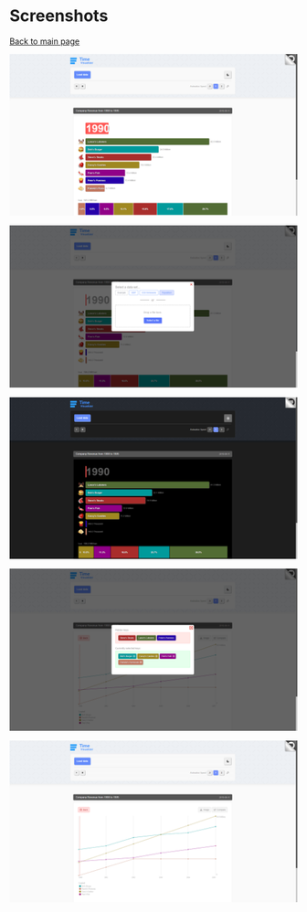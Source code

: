 
# Screenshots
[Back to main page](../README.md)

[![Screenshot of the web app showing a horizontal column chart with differently colored columns.](img/screenshots/column_chart.png)](#)

[![Screenshot showing a pop-up window with multiple buttons and a area where to drop files, which will load a data set into the web app.](img/screenshots/select_data_set.png)](#)

[![Screenshot showing a black and dark-grey layout, when the dark mode is enabled.](img/screenshots/dark_mode.png)](#)

[![Screenshot showing a pop-up window with buttons for each key in the data set, where the user can decide which keys to select, which will then be compared in a chart.](img/screenshots/select_keys_to_compare.png)](#)

[![Screenshot showing a connected scatterplot chart comparing the revenues of some fictional companies.](img/screenshots/individual_chart.png)](#)
